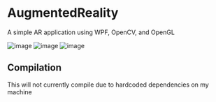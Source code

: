 # AugmentedReality
A simple AR application using WPF, OpenCV, and OpenGL

![image](https://user-images.githubusercontent.com/6503344/158944092-62ac313e-38f6-4a3e-9c48-6ec5c3a8ab6d.png)
![image](https://user-images.githubusercontent.com/6503344/158944107-adfa613b-7fc1-45a0-ab8a-40ac0e2e28e5.png)
![image](https://user-images.githubusercontent.com/6503344/158944123-91f2aaec-9d7f-40b6-a37e-98cad894ce5f.png)
## Compilation
This will not currently compile due to hardcoded dependencies on my machine
